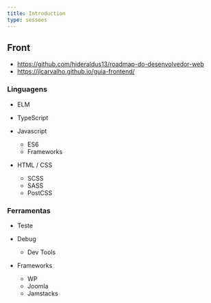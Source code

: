 ```yaml
---
title: Introduction
type: sessoes
---
```


## Front

- https://github.com/hideraldus13/roadmap-do-desenvolvedor-web
- https://jlcarvalho.github.io/guia-frontend/

### Linguagens

- ELM

- TypeScript

- Javascript
  - ES6
  - Frameworks

- HTML / CSS
  - SCSS
  - SASS
  - PostCSS

### Ferramentas

- Teste

- Debug
  - Dev Tools

- Frameworks
  - WP
  - Joomla
  - Jamstacks

